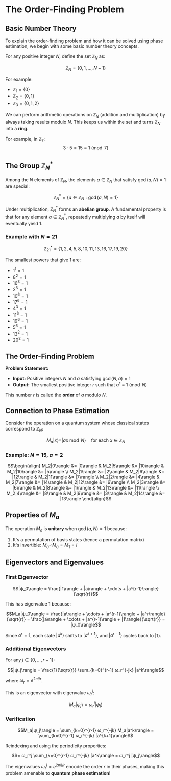 # The Order-Finding Problem

## Basic Number Theory

To explain the order-finding problem and how it can be solved using phase estimation, we begin with some basic number theory concepts.

For any positive integer $N$, define the set $\mathbb{Z}_N$ as:

$$\mathbb{Z}_N = \{0, 1, \ldots, N-1\}$$

For example:
- $\mathbb{Z}_1 = \{0\}$
- $\mathbb{Z}_2 = \{0, 1\}$ 
- $\mathbb{Z}_3 = \{0, 1, 2\}$

We can perform arithmetic operations on $\mathbb{Z}_N$ (addition and multiplication) by always taking results modulo $N$. This keeps us within the set and turns $\mathbb{Z}_N$ into a **ring**.

For example, in $\mathbb{Z}_7$:
$$3 \cdot 5 = 15 \equiv 1 \pmod{7}$$

## The Group $\mathbb{Z}_N^*$

Among the $N$ elements of $\mathbb{Z}_N$, the elements $a \in \mathbb{Z}_N$ that satisfy $\gcd(a,N) = 1$ are special:

$$\mathbb{Z}_N^* = \{a \in \mathbb{Z}_N : \gcd(a,N) = 1\}$$

Under multiplication, $\mathbb{Z}_N^*$ forms an **abelian group**. A fundamental property is that for any element $a \in \mathbb{Z}_N^*$, repeatedly multiplying $a$ by itself will eventually yield $1$.

### Example with $N = 21$

$$\mathbb{Z}_{21}^* = \{1, 2, 4, 5, 8, 10, 11, 13, 16, 17, 19, 20\}$$

The smallest powers that give $1$ are:
- $1^1 = 1$
- $8^2 = 1$ 
- $16^3 = 1$
- $2^6 = 1$
- $10^6 = 1$
- $17^6 = 1$
- $4^3 = 1$
- $11^6 = 1$
- $19^6 = 1$
- $5^6 = 1$
- $13^2 = 1$
- $20^2 = 1$

## The Order-Finding Problem

**Problem Statement:**
- **Input:** Positive integers $N$ and $a$ satisfying $\gcd(N,a) = 1$
- **Output:** The smallest positive integer $r$ such that $a^r \equiv 1 \pmod{N}$

This number $r$ is called the **order** of $a$ modulo $N$.

## Connection to Phase Estimation

Consider the operation on a quantum system whose classical states correspond to $\mathbb{Z}_N$:

$$M_a |x\rangle = |ax \bmod N\rangle \quad \text{for each } x \in \mathbb{Z}_N$$

### Example: $N = 15$, $a = 2$

$$\begin{align}
M_2|0\rangle &= |0\rangle & M_2|5\rangle &= |10\rangle & M_2|10\rangle &= |5\rangle \\
M_2|1\rangle &= |2\rangle & M_2|6\rangle &= |12\rangle & M_2|11\rangle &= |7\rangle \\
M_2|2\rangle &= |4\rangle & M_2|7\rangle &= |14\rangle & M_2|12\rangle &= |9\rangle \\
M_2|3\rangle &= |6\rangle & M_2|8\rangle &= |1\rangle & M_2|13\rangle &= |11\rangle \\
M_2|4\rangle &= |8\rangle & M_2|9\rangle &= |3\rangle & M_2|14\rangle &= |13\rangle
\end{align}$$

## Properties of $M_a$

The operation $M_a$ is **unitary** when $\gcd(a,N) = 1$ because:
1. It's a permutation of basis states (hence a permutation matrix)
2. It's invertible: $M_{a^{-1}} M_a = M_1 = I$

## Eigenvectors and Eigenvalues

### First Eigenvector

$$|ψ_0\rangle = \frac{|1\rangle + |a\rangle + \cdots + |a^{r-1}\rangle}{\sqrt{r}}$$

This has eigenvalue $1$ because:

$$M_a|ψ_0\rangle = \frac{|a\rangle + \cdots + |a^{r-1}\rangle + |a^r\rangle}{\sqrt{r}} = \frac{|a\rangle + \cdots + |a^{r-1}\rangle + |1\rangle}{\sqrt{r}} = |ψ_0\rangle$$

Since $a^r = 1$, each state $|a^k\rangle$ shifts to $|a^{k+1}\rangle$, and $|a^{r-1}\rangle$ cycles back to $|1\rangle$.

### Additional Eigenvectors

For any $j \in \{0, \ldots, r-1\}$:

$$|ψ_j\rangle = \frac{1}{\sqrt{r}} \sum_{k=0}^{r-1} ω_r^{-jk} |a^k\rangle$$

where $ω_r = e^{2πi/r}$.

This is an eigenvector with eigenvalue $ω_r^j$:

$$M_a|ψ_j\rangle = ω_r^j |ψ_j\rangle$$

### Verification

$$M_a|ψ_j\rangle = \sum_{k=0}^{r-1} ω_r^{-jk} M_a|a^k\rangle = \sum_{k=0}^{r-1} ω_r^{-jk} |a^{k+1}\rangle$$

Reindexing and using the periodicity properties:

$$= ω_r^j \sum_{k=0}^{r-1} ω_r^{-jk} |a^k\rangle = ω_r^j |ψ_j\rangle$$

The eigenvalues $ω_r^j = e^{2πij/r}$ encode the order $r$ in their phases, making this problem amenable to **quantum phase estimation**!